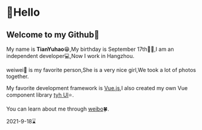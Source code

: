 # :wave:Hello

## Welcome to my Github:pushpin:

My name is **TianYuhao**:grin:,My birthday is September 17th:snake::birthday:,I am an independent developer:computer:,Now I work in Hangzhou.

weiwei:revolving_hearts: is my favorite person,She is a very nice girl,We took a lot of photos together.

My favorite development framework is [Vue.js](https://v3.cn.vuejs.org),I also created my own Vue component library [tyh UI](https://tianyuhao.icu/tyhui/v3):star:.

You can learn about me through [weibo](https://weibo.com/u/7112859998):four_leaf_clover:.

2021-9-18:hourglass:
